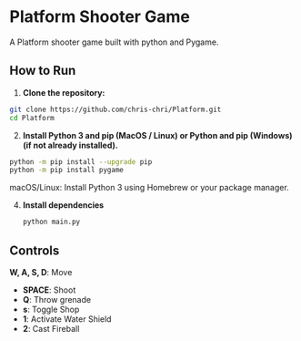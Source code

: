 # Platform Shooter Game

A Platform shooter game built with python and Pygame.

## How to Run

1. **Clone the repository:**
```sh
git clone https://github.com/chris-chri/Platform.git
cd Platform
```

2. **Install Python 3 and pip (MacOS / Linux) or Python and pip (Windows) (if not already installed).**
 ```sh
python -m pip install --upgrade pip
python -m pip install pygame
```
macOS/Linux: Install Python 3 using Homebrew or your package manager.

4. **Install dependencies**
   ```sh
   python main.py
   ```
## Controls 
**W, A, S, D**: Move
- **SPACE**: Shoot
- **Q**: Throw grenade
- **s**: Toggle Shop
- **1**: Activate Water Shield
- **2**: Cast Fireball

